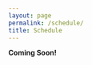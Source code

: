 ```yaml
---
layout: page
permalink: /schedule/
title: Schedule
---
```

<div class="schedule">
<strong class="schedule-date">Coming Soon!</strong>
</div>



<!-- **Virtual Platform**

Zoom link is only accessible to CVPR 2025 registered participants who have logged in to the virtual platform [https://cvpr.thecvf.com/virtual/2025/workshop/32296](https://cvpr.thecvf.com/virtual/2025/workshop/32296)

All times are in CDT (Central Daylight Time).

{% include schedule.html %}

**SLP Competition Winners**

**Accepted Papers**

We received 18 submissions, and 5 papers were accepted, resulting in an acceptance rate of approximately 28%.

{% include papers.html %} -->
